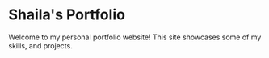 # Shaila's Portfolio

Welcome to my personal portfolio website! This site showcases some of my skills, and projects.
